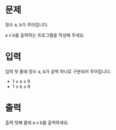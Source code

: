 # 문제

정수 a, b가 주어집니다.

a x b를 출력하는 프로그램을 작성해 주세요.

# 입력

입력 첫 줄에 정수 a, b가 공백 하나로 구분되어 주어집니다.

* 1 ≤ a ≤ 9
* 1 ≤ b ≤ 9

# 출력

출력 첫째 줄에 a x b를 출력하세요.
